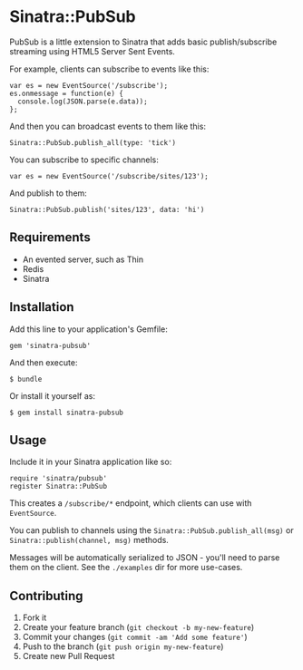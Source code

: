 # Sinatra::PubSub

PubSub is a little extension to Sinatra that adds basic publish/subscribe streaming
using HTML5 Server Sent Events.

For example, clients can subscribe to events like this:

    var es = new EventSource('/subscribe');
    es.onmessage = function(e) {
      console.log(JSON.parse(e.data));
    };

And then you can broadcast events to them like this:

    Sinatra::PubSub.publish_all(type: 'tick')

You can subscribe to specific channels:

    var es = new EventSource('/subscribe/sites/123');

And publish to them:

    Sinatra::PubSub.publish('sites/123', data: 'hi')

## Requirements

* An evented server, such as Thin
* Redis
* Sinatra

## Installation

Add this line to your application's Gemfile:

    gem 'sinatra-pubsub'

And then execute:

    $ bundle

Or install it yourself as:

    $ gem install sinatra-pubsub

## Usage

Include it in your Sinatra application like so:

    require 'sinatra/pubsub'
    register Sinatra::PubSub

This creates a `/subscribe/*` endpoint, which clients can use with `EventSource`.

You can publish to channels using the `Sinatra::PubSub.publish_all(msg)` or
`Sinatra::publish(channel, msg)` methods.

Messages will be automatically serialized to JSON - you'll need to parse them on the client.
See the `./examples` dir for more use-cases.

## Contributing

1. Fork it
2. Create your feature branch (`git checkout -b my-new-feature`)
3. Commit your changes (`git commit -am 'Add some feature'`)
4. Push to the branch (`git push origin my-new-feature`)
5. Create new Pull Request
